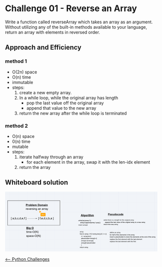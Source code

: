 # Challenge 01 - Reverse an Array

Write a function called reverseArray which takes an array as an argument. Without utilizing any of the built-in methods available to your language, return an array with elements in reversed order.

## Approach and Efficiency

### method 1

* O(2n) space
* O(n) time
* immutable
* steps:
  1. create a new empty array.
  1. In a while loop, while the original array has length
     * pop the last value off the original array
     * append that value to the new array
  1. return the new array after the while loop is terminated

### method 2

* O(n) space
* 0(n) time
* mutable
* steps:
  1. iterate halfway through an array
     * for each element in the array, swap it with the len-idx element
  2. return the array

## Whiteboard solution

![whiteboard](array_reverse.png)

[<-- Python Challenges](../README.md)
